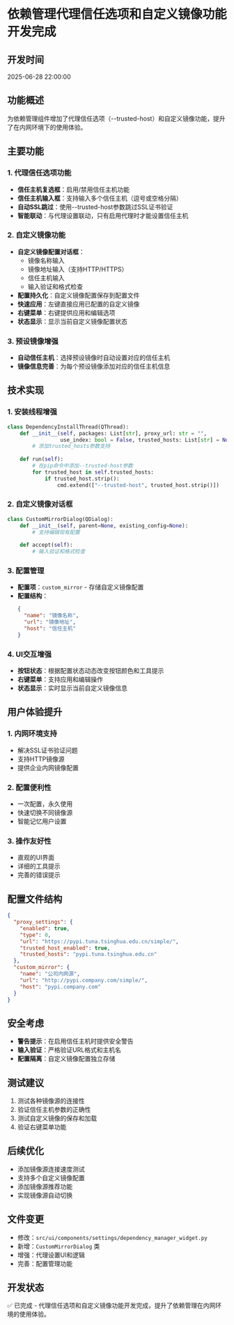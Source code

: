 # 依赖管理代理信任选项和自定义镜像功能开发完成

## 开发时间
2025-06-28 22:00:00

## 功能概述
为依赖管理组件增加了代理信任选项（--trusted-host）和自定义镜像功能，提升了在内网环境下的使用体验。

## 主要功能

### 1. 代理信任选项功能
- **信任主机复选框**：启用/禁用信任主机功能
- **信任主机输入框**：支持输入多个信任主机（逗号或空格分隔）
- **自动SSL跳过**：使用--trusted-host参数跳过SSL证书验证
- **智能联动**：与代理设置联动，只有启用代理时才能设置信任主机

### 2. 自定义镜像功能
- **自定义镜像配置对话框**：
  - 镜像名称输入
  - 镜像地址输入（支持HTTP/HTTPS）
  - 信任主机输入
  - 输入验证和格式检查
- **配置持久化**：自定义镜像配置保存到配置文件
- **快速应用**：左键直接应用已配置的自定义镜像
- **右键菜单**：右键提供应用和编辑选项
- **状态显示**：显示当前自定义镜像配置状态

### 3. 预设镜像增强
- **自动信任主机**：选择预设镜像时自动设置对应的信任主机
- **镜像信息完善**：为每个预设镜像添加对应的信任主机信息

## 技术实现

### 1. 安装线程增强
```python
class DependencyInstallThread(QThread):
    def __init__(self, packages: List[str], proxy_url: str = "", 
                 use_index: bool = False, trusted_hosts: List[str] = None):
        # 添加trusted_hosts参数支持
        
    def run(self):
        # 在pip命令中添加--trusted-host参数
        for trusted_host in self.trusted_hosts:
            if trusted_host.strip():
                cmd.extend(["--trusted-host", trusted_host.strip()])
```

### 2. 自定义镜像对话框
```python
class CustomMirrorDialog(QDialog):
    def __init__(self, parent=None, existing_config=None):
        # 支持编辑现有配置
        
    def accept(self):
        # 输入验证和格式检查
```

### 3. 配置管理
- **配置项**：`custom_mirror` - 存储自定义镜像配置
- **配置结构**：
  ```json
  {
    "name": "镜像名称",
    "url": "镜像地址", 
    "host": "信任主机"
  }
  ```

### 4. UI交互增强
- **按钮状态**：根据配置状态动态改变按钮颜色和工具提示
- **右键菜单**：支持应用和编辑操作
- **状态显示**：实时显示当前自定义镜像信息

## 用户体验提升

### 1. 内网环境支持
- 解决SSL证书验证问题
- 支持HTTP镜像源
- 提供企业内网镜像配置

### 2. 配置便利性
- 一次配置，永久使用
- 快速切换不同镜像源
- 智能记忆用户设置

### 3. 操作友好性
- 直观的UI界面
- 详细的工具提示
- 完善的错误提示

## 配置文件结构
```json
{
  "proxy_settings": {
    "enabled": true,
    "type": 0,
    "url": "https://pypi.tuna.tsinghua.edu.cn/simple/",
    "trusted_host_enabled": true,
    "trusted_hosts": "pypi.tuna.tsinghua.edu.cn"
  },
  "custom_mirror": {
    "name": "公司内网源",
    "url": "http://pypi.company.com/simple/",
    "host": "pypi.company.com"
  }
}
```

## 安全考虑
- **警告提示**：在启用信任主机时提供安全警告
- **输入验证**：严格验证URL格式和主机名
- **配置隔离**：自定义镜像配置独立存储

## 测试建议
1. 测试各种镜像源的连接性
2. 验证信任主机参数的正确性
3. 测试自定义镜像的保存和加载
4. 验证右键菜单功能

## 后续优化
- 添加镜像源连接速度测试
- 支持多个自定义镜像配置
- 添加镜像源推荐功能
- 实现镜像源自动切换

## 文件变更
- 修改：`src/ui/components/settings/dependency_manager_widget.py`
- 新增：`CustomMirrorDialog` 类
- 增强：代理设置UI和逻辑
- 完善：配置管理功能

## 开发状态
✅ 已完成 - 代理信任选项和自定义镜像功能开发完成，提升了依赖管理在内网环境的使用体验。 